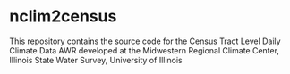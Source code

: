 # nclim2census
This repository contains the source code for the Census Tract Level Daily Climate Data AWR
developed at the Midwestern Regional Climate Center, Illinois State Water Survey, University of Illinois
